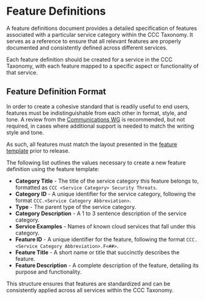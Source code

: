 # Feature Definitions

A feature definitions document provides a detailed specification of features associated with a particular service category within the CCC Taxonomy. It serves as a reference to ensure that all relevant features are properly documented and consistently defined across different services.

Each feature definition should be created for a service in the CCC Taxonomy, with each feature mapped to a specific aspect or functionality of that service.

## Feature Definition Format

In order to create a cohesive standard that is readily useful to end users, features must be indistinguishable from each other in format, style, and tone. A review from the [Communications WG] is recommended, but not required, in cases where additional support is needed to match the writing style and tone.

As such, all features must match the layout presented in the [feature template](../templates/features.yaml) prior to release.

The following list outlines the values necessary to create a new feature definition using the feature template:

- **Category Title** - The title of the service category this feature belongs to, formatted as `CCC <Service Category> Security Threats`.
- **Category ID** - A unique identifier for the service category, following the format `CCC.<Service Category Abbreviation>`.
- **Type** - The parent type of the service category.
- **Category Description** - A 1 to 3 sentence description of the service category.
- **Service Examples** - Names of known cloud services that fall under this category.
- **Feature ID** - A unique identifier for the feature, following the format `CCC.<Service Category Abbreviation>.F<##>`.
- **Feature Title** - A short name or title that succinctly describes the feature.
- **Feature Description** - A complete description of the feature, detailing its purpose and functionality.

This structure ensures that features are standardized and can be consistently applied across all services within the CCC Taxonomy.

[Communications WG]: ../../working-groups/communications/charter.md
